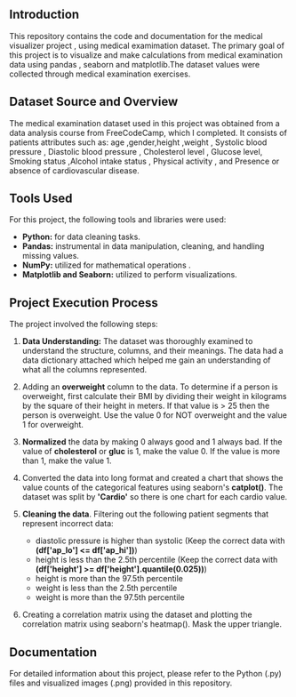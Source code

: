 ## Introduction

This repository contains the code and documentation for the medical visualizer project , using medical examimation dataset. 
The primary goal of this project is to visualize and make calculations from medical examination data using pandas , seaborn and matplotlib.The dataset values were collected through medical examination exercises.

## Dataset Source and Overview

The medical examination dataset used in this project was obtained from a data analysis course  from FreeCodeCamp, which I completed. It consists of patients attributes such as: age ,gender,height ,weight , Systolic blood pressure , Diastolic blood pressure	, Cholesterol level , Glucose level, Smoking status ,Alcohol intake status , Physical activity ,  and Presence or absence of cardiovascular disease.

## Tools Used

For this project, the following tools and libraries were used:

- **Python:** for data cleaning tasks.
- **Pandas:** instrumental in data manipulation, cleaning, and handling missing values.
- **NumPy:** utilized for mathematical operations .
- **Matplotlib and Seaborn:** utilized to perform visualizations.

## Project Execution Process

The project involved the following steps:

1. **Data Understanding:** The dataset was thoroughly examined to understand the structure, columns, and their meanings. The data had a data dictionary attached which helped me gain an understanding of what all the columns represented.

2. Adding an **overweight** column to the data. To determine if a person is overweight, first calculate their BMI by dividing their weight in kilograms by the square of their height in meters. If that value is > 25 then the person is overweight. Use the value 0 for NOT overweight and the value 1 for overweight.

3. **Normalized** the data by making 0 always good and 1 always bad. If the value of **cholesterol** or **gluc** is 1, make the value 0. If the value is more than 1, make the value 1.

4. Converted the data into long format and created a chart that shows the value counts of the categorical features using seaborn's **catplot()**. The dataset was  split by **'Cardio'** so there is one chart for each cardio value.

5. **Cleaning the data**. Filtering out the following patient segments that represent incorrect data:
    - diastolic pressure is higher than systolic (Keep the correct data with **(df['ap_lo'] <= df['ap_hi'])**)
    - height is less than the 2.5th percentile (Keep the correct data with **(df['height'] >= df['height'].quantile(0.025))**)
    - height is more than the 97.5th percentile
    - weight is less than the 2.5th percentile
    - weight is more than the 97.5th percentile

 6. Creating a correlation matrix using the dataset and plotting the correlation matrix using seaborn's heatmap(). Mask the upper triangle.

## Documentation

For detailed information about this project, please refer to the Python (.py) files and visualized images (.png)  provided in this repository.

 
